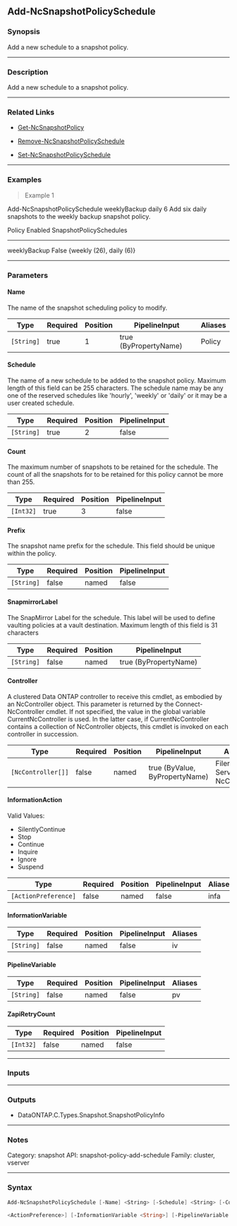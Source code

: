 Add-NcSnapshotPolicySchedule
----------------------------

### Synopsis
Add a new schedule to a snapshot policy.

---

### Description

Add a new schedule to a snapshot policy.

---

### Related Links
* [Get-NcSnapshotPolicy](Get-NcSnapshotPolicy)

* [Remove-NcSnapshotPolicySchedule](Remove-NcSnapshotPolicySchedule)

* [Set-NcSnapshotPolicySchedule](Set-NcSnapshotPolicySchedule)

---

### Examples
> Example 1

Add-NcSnapshotPolicySchedule weeklyBackup daily 6
Add six daily snapshots to the weekly backup snapshot policy.

Policy               Enabled SnapshotPolicySchedules
------               ------- -----------------------
weeklyBackup          False  {weekly (26), daily (6)}

---

### Parameters
#### **Name**
The name of the snapshot scheduling policy to modify.

|Type      |Required|Position|PipelineInput        |Aliases|
|----------|--------|--------|---------------------|-------|
|`[String]`|true    |1       |true (ByPropertyName)|Policy |

#### **Schedule**
The name of a new schedule to be added to the snapshot policy.  Maximum length of this field can be 255 characters.  The schedule name may be any one of the reserved schedules like 'hourly', 'weekly' or 'daily' or it may be a user created schedule.

|Type      |Required|Position|PipelineInput|
|----------|--------|--------|-------------|
|`[String]`|true    |2       |false        |

#### **Count**
The maximum number of snapshots to be retained for the schedule.  The count of all the snapshots for to be retained for this policy cannot be more than 255.

|Type     |Required|Position|PipelineInput|
|---------|--------|--------|-------------|
|`[Int32]`|true    |3       |false        |

#### **Prefix**
The snapshot name prefix for the schedule.  This field should be unique within the policy.

|Type      |Required|Position|PipelineInput|
|----------|--------|--------|-------------|
|`[String]`|false   |named   |false        |

#### **SnapmirrorLabel**
The SnapMirror Label for the schedule. This label will be used to define vaulting policies at a vault destination. Maximum length of this field is 31 characters

|Type      |Required|Position|PipelineInput        |
|----------|--------|--------|---------------------|
|`[String]`|false   |named   |true (ByPropertyName)|

#### **Controller**
A clustered Data ONTAP controller to receive this cmdlet, as embodied by an NcController object.  This parameter is returned by the Connect-NcController cmdlet.  If not specified, the value in the global variable CurrentNcController is used.  In the latter case, if CurrentNcController contains a collection of NcController objects, this cmdlet is invoked on each controller in succession.

|Type              |Required|Position|PipelineInput                 |Aliases                          |
|------------------|--------|--------|------------------------------|---------------------------------|
|`[NcController[]]`|false   |named   |true (ByValue, ByPropertyName)|Filer<br/>Server<br/>NcController|

#### **InformationAction**

Valid Values:

* SilentlyContinue
* Stop
* Continue
* Inquire
* Ignore
* Suspend

|Type                |Required|Position|PipelineInput|Aliases|
|--------------------|--------|--------|-------------|-------|
|`[ActionPreference]`|false   |named   |false        |infa   |

#### **InformationVariable**

|Type      |Required|Position|PipelineInput|Aliases|
|----------|--------|--------|-------------|-------|
|`[String]`|false   |named   |false        |iv     |

#### **PipelineVariable**

|Type      |Required|Position|PipelineInput|Aliases|
|----------|--------|--------|-------------|-------|
|`[String]`|false   |named   |false        |pv     |

#### **ZapiRetryCount**

|Type     |Required|Position|PipelineInput|
|---------|--------|--------|-------------|
|`[Int32]`|false   |named   |false        |

---

### Inputs

---

### Outputs
* DataONTAP.C.Types.Snapshot.SnapshotPolicyInfo

---

### Notes
Category: snapshot
API: snapshot-policy-add-schedule
Family: cluster, vserver

---

### Syntax
```PowerShell
Add-NcSnapshotPolicySchedule [-Name] <String> [-Schedule] <String> [-Count] <Int32> [-Prefix <String>] [-SnapmirrorLabel <String>] [-Controller <NcController[]>] [-InformationAction 
```
```PowerShell
<ActionPreference>] [-InformationVariable <String>] [-PipelineVariable <String>] [-ZapiRetryCount <Int32>] [<CommonParameters>]
```
